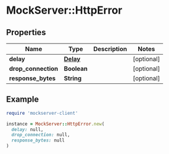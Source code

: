 # MockServer::HttpError

## Properties

| Name | Type | Description | Notes |
| ---- | ---- | ----------- | ----- |
| **delay** | [**Delay**](Delay.md) |  | [optional] |
| **drop_connection** | **Boolean** |  | [optional] |
| **response_bytes** | **String** |  | [optional] |

## Example

```ruby
require 'mockserver-client'

instance = MockServer::HttpError.new(
  delay: null,
  drop_connection: null,
  response_bytes: null
)
```

